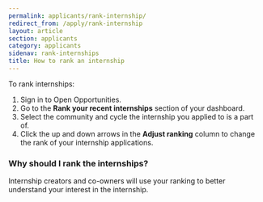 ```yaml
---
permalink: applicants/rank-internship/
redirect_from: /apply/rank-internship 
layout: article
section: applicants
category: applicants
sidenav: rank-internships 
title: How to rank an internship
---
```


To rank internships: 

1. Sign in to Open Opportunities.
2. Go to the **Rank your recent internships** section of your dashboard.
3. Select the community and cycle the internship you applied to is a part of. 
4. Click the up and down arrows in the **Adjust ranking** column to change the rank of your internship applications. 

### Why should I rank the internships? 

Internship creators and co-owners will use your ranking to better understand your interest in the internship.


